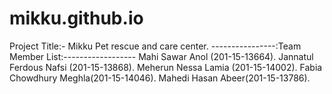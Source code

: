 # mikku.github.io
Project Title:- Mikku Pet rescue and care center. 
----------------:Team Member List:------------------ 
Mahi Sawar Anol (201-15-13664).
Jannatul Ferdous Nafsi (201-15-13868).
Meherun Nessa Lamia (201-15-14002).
Fabia Chowdhury Meghla(201-15-14046).
Mahedi Hasan Abeer(201-15-13786).
